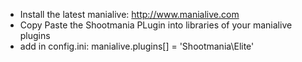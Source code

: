  - Install the latest manialive: http://www.manialive.com
 - Copy Paste the Shootmania PLugin into libraries of your manialive plugins
 - add in config.ini: manialive.plugins[] = 'Shootmania\Elite'